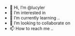 - 👋 Hi, I’m @lucyler 
- 👀 I’m interested in 
- 🌱 I’m currently learning ..
- 💞️ I’m looking to collaborate on 
- 📫 How to reach me ..

<!---
lucyler/lucyler is a ✨ special ✨ repository because its `README.md` (this file) appears on your GitHub profile.
You can click the Preview link to take a look at your changes.
--->

